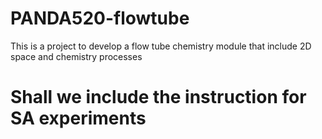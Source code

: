 # PANDA520-flowtube
This is a project to develop a flow tube chemistry module that include 2D space and chemistry processes

# Shall we include the instruction for SA experiments
